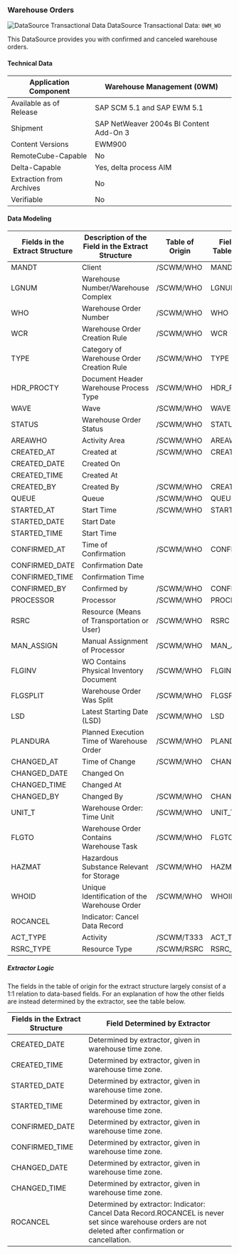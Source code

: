 ### Warehouse Orders

![DataSource Transactional Data](https://help.sap.com/doc/saphelp_ewm94/9.4/en-US/graphics/BICObjDataSourceTransactionalData.gif) DataSource Transactional Data: `0WM_WO`

 This DataSource provides you with confirmed and canceled warehouse orders.

#### Technical Data

| Application Component    | Warehouse Management (0WM)              |
| ------------------------ | --------------------------------------- |
| Available as of Release  | SAP SCM 5.1 and SAP EWM 5.1             |
| Shipment                 | SAP NetWeaver 2004s BI Content Add-On 3 |
| Content Versions         | EWM900                                  |
| RemoteCube-Capable       | No                                      |
| Delta-Capable            | Yes, delta process AIM                  |
| Extraction from Archives | No                                      |
| Verifiable               | No                                      |

#### Data Modeling

| Fields in the Extract Structure | Description of the Field in the Extract Structure | Table of Origin | Field in the Table of Origin |
| ------------------------------- | ------------------------------------------------- | --------------- | ---------------------------- |
| MANDT                           | Client                                            | /SCWM/WHO       | MANDT                        |
| LGNUM                           | Warehouse Number/Warehouse Complex                | /SCWM/WHO       | LGNUM                        |
| WHO                             | Warehouse Order Number                            | /SCWM/WHO       | WHO                          |
| WCR                             | Warehouse Order Creation Rule                     | /SCWM/WHO       | WCR                          |
| TYPE                            | Category of Warehouse Order Creation Rule         | /SCWM/WHO       | TYPE                         |
| HDR_PROCTY                      | Document Header Warehouse Process Type            | /SCWM/WHO       | HDR_PROCTY                   |
| WAVE                            | Wave                                              | /SCWM/WHO       | WAVE                         |
| STATUS                          | Warehouse Order Status                            | /SCWM/WHO       | STATUS                       |
| AREAWHO                         | Activity Area                                     | /SCWM/WHO       | AREAWHO                      |
| CREATED_AT                      | Created at                                        | /SCWM/WHO       | CREATED_AT                   |
| CREATED_DATE                    | Created On                                        |                 |                              |
| CREATED_TIME                    | Created At                                        |                 |                              |
| CREATED_BY                      | Created By                                        | /SCWM/WHO       | CREATED_BY                   |
| QUEUE                           | Queue                                             | /SCWM/WHO       | QUEUE                        |
| STARTED_AT                      | Start Time                                        | /SCWM/WHO       | STARTED_AT                   |
| STARTED_DATE                    | Start Date                                        |                 |                              |
| STARTED_TIME                    | Start Time                                        |                 |                              |
| CONFIRMED_AT                    | Time of Confirmation                              | /SCWM/WHO       | CONFIRMED_AT                 |
| CONFIRMED_DATE                  | Confirmation Date                                 |                 |                              |
| CONFIRMED_TIME                  | Confirmation Time                                 |                 |                              |
| CONFIRMED_BY                    | Confirmed by                                      | /SCWM/WHO       | CONFIRMED_BY                 |
| PROCESSOR                       | Processor                                         | /SCWM/WHO       | PROCESSOR                    |
| RSRC                            | Resource (Means of Transportation or User)        | /SCWM/WHO       | RSRC                         |
| MAN_ASSIGN                      | Manual Assignment of Processor                    | /SCWM/WHO       | MAN_ASSIGN                   |
| FLGINV                          | WO Contains Physical Inventory Document           | /SCWM/WHO       | FLGINV                       |
| FLGSPLIT                        | Warehouse Order Was Split                         | /SCWM/WHO       | FLGSPLIT                     |
| LSD                             | Latest Starting Date (LSD)                        | /SCWM/WHO       | LSD                          |
| PLANDURA                        | Planned Execution Time of Warehouse Order         | /SCWM/WHO       | PLANDURA                     |
| CHANGED_AT                      | Time of Change                                    | /SCWM/WHO       | CHANGED_AT                   |
| CHANGED_DATE                    | Changed On                                        |                 |                              |
| CHANGED_TIME                    | Changed At                                        |                 |                              |
| CHANGED_BY                      | Changed By                                        | /SCWM/WHO       | CHANGED_BY                   |
| UNIT_T                          | Warehouse Order: Time Unit                        | /SCWM/WHO       | UNIT_T                       |
| FLGTO                           | Warehouse Order Contains Warehouse Task           | /SCWM/WHO       | FLGTO                        |
| HAZMAT                          | Hazardous Substance Relevant for Storage          | /SCWM/WHO       | HAZMAT                       |
| WHOID                           | Unique Identification of the Warehouse Order      | /SCWM/WHO       | WHOID                        |
| ROCANCEL                        | Indicator: Cancel Data Record                     |                 |                              |
| ACT_TYPE                        | Activity                                          | /SCWM/T333      | ACT_TYPE                     |
| RSRC_TYPE                       | Resource Type                                     | /SCWM/RSRC      | RSRC_TYPE                    |

##### Extractor Logic

The fields in the table of origin for the extract structure largely consist of a 1:1 relation to data-based fields. For an explanation of how the other fields are instead determined by the extractor, see the table below.

| Fields in the Extract Structure | Field Determined by Extractor                                |
| ------------------------------- | ------------------------------------------------------------ |
| CREATED_DATE                    | Determined by extractor, given in warehouse time zone.       |
| CREATED_TIME                    | Determined by extractor, given in warehouse time zone.       |
| STARTED_DATE                    | Determined by extractor, given in warehouse time zone.       |
| STARTED_TIME                    | Determined by extractor, given in warehouse time zone.       |
| CONFIRMED_DATE                  | Determined by extractor, given in warehouse time zone.       |
| CONFIRMED_TIME                  | Determined by extractor, given in warehouse time zone.       |
| CHANGED_DATE                    | Determined by extractor, given in warehouse time zone.       |
| CHANGED_TIME                    | Determined by extractor, given in warehouse time zone.       |
| ROCANCEL                        | Determined by extractor: Indicator: Cancel Data Record.ROCANCEL is never set since warehouse orders are not deleted after confirmation or cancellation. |
